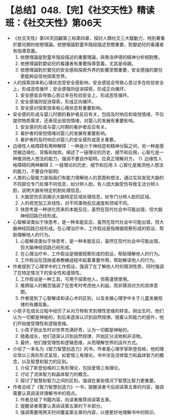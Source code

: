 # 【总结】048.【完】《社交天性》精读班：《社交天性》第06天

-   《社交天性》第06天回顧第三和第四章，探討人類社交三大驅動力，特別著重於嬰兒期的依戀理論。依戀理論對童年階段描述至關重要，對嬰幼兒的看護者有指導意義。
    1.  依戀理論是對童年階段描述的重要理論，與弗洛伊德的精神分析相對應。
    2.  依戀理論對嬰幼兒的看護者有重要指導意義，尤其是母親。
    3.  依戀理論對於嬰兒的安全感和探索外界的影響至關重要，安全感強的嬰兒更能夠自信地探索世界。
-   人的探索效率和心理状态受安全感影响，安全感低会导致心思过多在检验安全上，形成恶性循环；安全感强则促进探索，形成正向循环。
    1.  安全感低会导致心思过多在检验安全上，形成恶性循环。
    2.  安全感强则促进探索，形成正向循环。
    3.  安全感对探索效率和心理状态有重要影响。
-   安全感的形成与婴儿时期的看护者反应有关，包括及时响应和愉悦情绪，不仅提供物质需求，还表现出愉悦情绪，对婴儿的发展有重要影响。
    1.  安全感的形成与婴儿时期的看护者反应有关。
    2.  看护者的愉悦情绪对婴儿的发展有重要影响。
    3.  看护者的及时响应对婴儿的安全感形成至关重要。
-   边缘性人格障碍有两种解释：一种是介于神经症和精神分裂之间，另一种是感觉被边缘化、背叛和抛弃。阐述了一链理论的历史、细节和应用，心智化是一种推测他人想法的能力，强调不要自作聪明，应真正理解对方。 (1. 边缘性人格障碍的两种解释 2. 一链理论的历史、细节和应用 3. 心智化是推测他人想法的能力，不要自作聪明)
-   人类的心智能力是指我们有能力理解他人的意图和想法，通过实验发现大脑的不同部位专门处理不同信息，如分辨人脸。有人因大脑受伤导致无法分辨人脸，说明大脑有特定机制处理信息。
    1.  大脑受伤实验揭示大脑特定区域处理信息，如专门分辨人脸的区域。
    2.  人的视觉加工非线性，对不同事物反应速度和领域不同。
    3.  快思考是一种进化而来的本能反应，虽然在现代社会中可能出错，但大脑神经回路已经形成。
-   心智解读类似于快思考，是一种本能反应，虽然在现代社会中可能出错，但大脑神经回路已经形成。在心理治疗中，工作假设是指根据观察形成的假设，帮助理解他人的行为。
    1.  心智解读类似于快思考，是一种本能反应，虽然在现代社会中可能出错，但大脑神经回路已经形成。
    2.  在心理治疗中，工作假设是根据观察形成的假设，帮助理解他人的行为。
    3.  工作假设在諮詢或者教練過程中起着重要作用，帮助解读他人的行为。
-   作者提到了心理学中的工作假设，强调了在了解他人时的猜测性质，同时强调了在特定情况下的安全性和谨慎性。
    1.  工作假设是一种工具，可用于探索他人，但需谨慎使用。
    2.  推擠级人的概念强调了在思考时考虑他人利益，而非猜测对方的具体意图。
    3.  作者提到了心智解读和读心术的区别，以及发展心理学中关于儿童发展规律的有趣现象。
-   小孩子在成长过程中经历了从对万物有灵到理性思维的转变。刚出生时，他们认为一切都是神秘的，到后来逐渐认识到自然规律。随着认知能力的提升，他们开始接受理性和逻辑思维。
    1.  小孩子刚出生时对世界充满好奇，认为一切都是神秘的。
    2.  随着成长，他们逐渐认识到自然规律，开始区分活物和非活物。
    3.  最终，他们接受理性和逻辑思维，从而理解世界的运作方式。
-   介绍了一本名为《智力智慧创造力》的书，作者是心理学家斯登伯格，他的理论常以三角形形式呈现，如爱情三角理论。书中涉及流体智力和晶体智力的概念，以及智慧和智力的区别。
    1.  介绍了斯登伯格的三角形理论，包括爱情三角理论。
    2.  讨论了流体智力和晶体智力的概念。
    3.  探讨了智慧和智力之间的区别，强调在某些情况下智慧比智力更重要。
-   作者总结了《智力智慧创造力》一书，提醒读者今后阅读第五章的内容，强调需要认真阅读并理解书中的观点。
    1.  作者总结了书籍内容，向读者推荐阅读第五章。
    2.  提醒读者需要认真阅读第五章的下半部分。
    3.  强调需要用两天时间覆盖第五章的内容，以便更好地理解书中的知识。